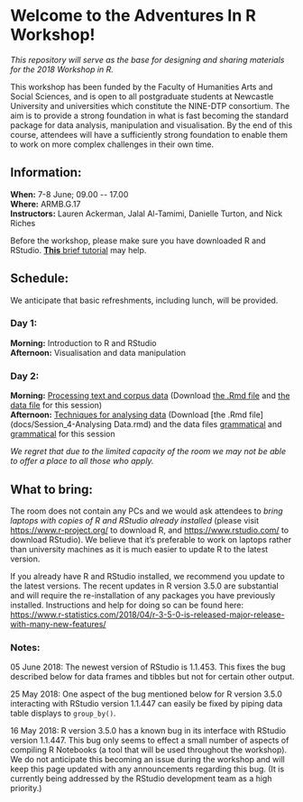 # Welcome to the Adventures In R Workshop!

*This repository will serve as the base for designing and sharing materials for the 2018 Workshop in R.*

This workshop has been funded by the Faculty of Humanities Arts and Social Sciences, and is open to all postgraduate students at Newcastle University and universities which constitute the NINE-DTP consortium. The aim is to provide a strong foundation in what is fast becoming the standard package for data analysis, manipulation and visualisation. By the end of this course, attendees will have a sufficiently strong foundation to enable them to work on more complex challenges in their own time.

## Information:

**When:** 7-8 June; 09.00 -- 17.00  
**Where:** ARMB.G.17  
**Instructors:** Lauren Ackerman, Jalal Al-Tamimi, Danielle Turton, and Nick Riches  

Before the workshop, please make sure you have downloaded R and RStudio. [**This** brief tutorial](docs/Setting_Up.nb.html) may help.

## Schedule:

We anticipate that basic refreshments, including lunch, will be provided.

### Day 1:

**Morning:** Introduction to R and RStudio  
**Afternoon:** Visualisation and data manipulation  

### Day 2:

**Morning:** [Processing text and corpus data](docs/Session_3.nb.html) (Download [the .Rmd file](docs/Session_3.Rmd) and [the data file](data/Shakespeare_data.csv) for this session)  
**Afternoon:** [Techniques for analysing data](docs/Session_4-Analysing%20Data.nb.html) (Download [the .Rmd file](docs/Session_4-Analysing Data.rmd) and the data files [grammatical](grammatical.csv) and [grammatical](rating.csv) for this session


*We regret that due to the limited capacity of the room we may not be able to offer a place to all those who apply.*

## What to bring:

The room does not contain any PCs and we would ask attendees to *bring laptops with copies of R and RStudio already installed*
(please visit  https://www.r-project.org/ to download R, and https://www.rstudio.com/ to download RStudio). We believe that it’s preferable to work on laptops rather than university machines as it is much easier to update R to the latest version.

If you already have R and RStudio installed, we recommend you update to the latest versions. The recent updates in R version 3.5.0 are substantial and will require the re-installation of any packages you have previously installed. Instructions and help for doing so can be found here: https://www.r-statistics.com/2018/04/r-3-5-0-is-released-major-release-with-many-new-features/

### Notes:

05 June 2018: The newest version of RStudio is 1.1.453. This fixes the bug described below for data frames and tibbles but not for certain other output.

25 May 2018: One aspect of the bug mentioned below for R version 3.5.0 interacting with RStudio version 1.1.447 can easily be fixed by piping data table displays to `group_by()`.

16 May 2018: R version 3.5.0 has a known bug in its interface with RStudio version 1.1.447. This bug only seems to effect a small number of aspects of compiling R Notebooks (a tool that will be used throughout the workshop). We do not anticipate this becoming an issue during the workshop and will keep this page updated with any announcements regarding this bug. (It is currently being addressed by the RStudio development team as a high priority.)
